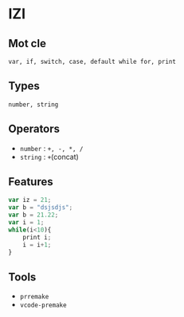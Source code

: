 # IZI


## Mot cle 
`var, if, switch, case, default while for, print`
## Types
`number, string`
## Operators
- `number` : `+, -, *, /`
- `string` : `+`(concat)


## Features
```js
var iz = 21;
var b = "dsjsdjs";
var b = 21.22;
var i = 1;
while(i<10){
    print i;
    i = i+1;
}
```



## Tools
- `prremake`
- `vcode-premake`